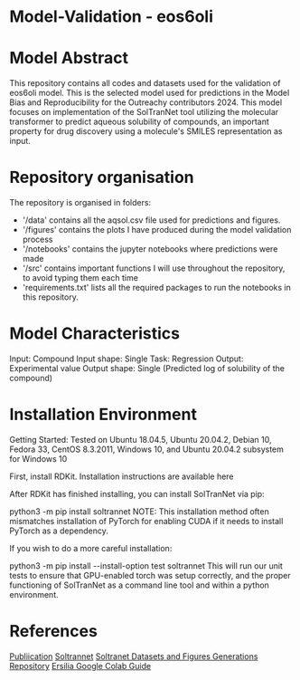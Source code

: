 # Model-Validation - eos6oli

# Model Abstract
This repository contains all codes and datasets used for the validation of eos6oli model. This is the selected model used for predictions in the Model Bias and Reproducibility for the Outreachy contributors 2024. 
This model focuses on implementation of the SolTranNet tool utilizing the molecular transformer to predict aqueous solubility of compounds, an important property for drug discovery using a molecule's SMILES representation as input.

# Repository organisation
The repository is organised in folders:
- '/data' contains all the aqsol.csv file used for predictions and figures.
- '/figures' contains the plots I have produced during the model validation process
- '/notebooks' contains the jupyter notebooks where predictions were made
- '/src' contains important functions I will use throughout the repository, to avoid typing them each time
- 'requirements.txt' lists all the required packages to run the notebooks in this repository.

# Model Characteristics
Input: Compound
Input shape: Single
Task: Regression
Output: Experimental value
Output shape: Single (Predicted log of solubility of the compound)

# Installation Environment
Getting Started:
Tested on Ubuntu 18.04.5, Ubuntu 20.04.2, Debian 10, Fedora 33, CentOS 8.3.2011, Windows 10, and Ubuntu 20.04.2 subsystem for Windows 10

First, install RDKit. Installation instructions are available here

After RDKit has finished installing, you can install SolTranNet via pip:

python3 -m pip install soltrannet
NOTE: This installation method often mismatches installation of PyTorch for enabling CUDA if it needs to install PyTorch as a dependency.

If you wish to do a more careful installation:

python3 -m pip install --install-option test soltrannet
This will run our unit tests to ensure that GPU-enabled torch was setup correctly, and the proper functioning of SolTranNet as a command line tool and within a python environment.

# References
[Publiication](https://pubs.acs.org/doi/10.1021/acs.jcim.1c00331)
[Soltrannet](https://github.com/gnina/SolTranNet)
[Soltranet Datasets and Figures Generations Repository](https://github.com/francoep/SolTranNet_paper)
[Ersilia Google Colab Guide](https://github.com/ersilia-os/ersilia/blob/master/notebooks/ersilia-on-colab.ipynb)
